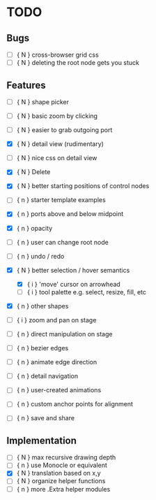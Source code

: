 # TODO

## Bugs

- [ ] { N } cross-browser grid css
- [ ] { N } deleting the root node gets you stuck

## Features

- [ ] { N } shape picker
- [ ] { N } basic zoom by clicking
- [ ] { N } easier to grab outgoing port
- [x] { N } detail view (rudimentary)
- [ ] { N } nice css on detail view
- [x] { N } Delete
- [x] { N } better starting positions of control nodes
- [ ] { n } starter template examples
- [x] { n } ports above and below midpoint
- [x] { n } opacity
- [ ] { n } user can change root node
- [ ] { n } undo / redo
- [x] { N } better selection / hover semantics
    - [x] { i } 'move' cursor on arrowhead
    - [ ] { i } tool palette e.g. select, resize, fill, etc
- [x] { n } other shapes
- [ ] { i } zoom and pan on stage
- [ ] { n } direct manipulation on stage
- [ ] { n } bezier edges
- [ ] { n } animate edge direction
- [ ] { n } detail navigation
- [ ] { n } user-created animations
- [ ] { n } custom anchor points for alignment
- [ ] { n } save and share


## Implementation
- [ ] { N } max recursive drawing depth
- [ ] { n } use Monocle or equivalent
- [x] { N } translation based on x,y
- [ ] { N } organize helper functions
- [ ] { n } more .Extra helper modules
